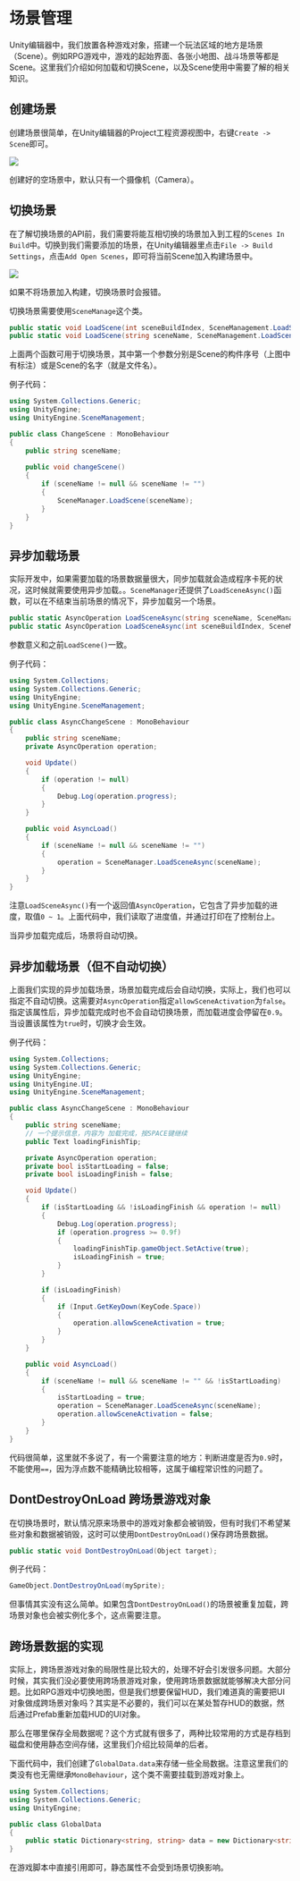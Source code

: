 # 场景管理

Unity编辑器中，我们放置各种游戏对象，搭建一个玩法区域的地方是场景（Scene）。例如RPG游戏中，游戏的起始界面、各张小地图、战斗场景等都是Scene。这里我们介绍如何加载和切换Scene，以及Scene使用中需要了解的相关知识。

## 创建场景

创建场景很简单，在Unity编辑器的Project工程资源视图中，右键`Create -> Scene`即可。

![](res/2.png)

创建好的空场景中，默认只有一个摄像机（Camera）。

## 切换场景

在了解切换场景的API前，我们需要将能互相切换的场景加入到工程的`Scenes In Build`中。切换到我们需要添加的场景，在Unity编辑器里点击`File -> Build Settings`，点击`Add Open Scenes`，即可将当前Scene加入构建场景中。

![](res/1.png)

如果不将场景加入构建，切换场景时会报错。

切换场景需要使用`SceneManage`这个类。

```csharp
public static void LoadScene(int sceneBuildIndex, SceneManagement.LoadSceneMode mode = LoadSceneMode.Single);
public static void LoadScene(string sceneName, SceneManagement.LoadSceneMode mode = LoadSceneMode.Single);
```

上面两个函数可用于切换场景，其中第一个参数分别是Scene的构件序号（上图中有标注）或是Scene的名字（就是文件名）。

例子代码：

```csharp
using System.Collections.Generic;
using UnityEngine;
using UnityEngine.SceneManagement;

public class ChangeScene : MonoBehaviour
{
    public string sceneName;
    
    public void changeScene()
    {
        if (sceneName != null && sceneName != "")
        {
            SceneManager.LoadScene(sceneName);
        }
    }
}
```

## 异步加载场景

实际开发中，如果需要加载的场景数据量很大，同步加载就会造成程序卡死的状况，这时候就需要使用异步加载。。`SceneManager`还提供了`LoadSceneAsync()`函数，可以在不结束当前场景的情况下，异步加载另一个场景。

```csharp
public static AsyncOperation LoadSceneAsync(string sceneName, SceneManagement.LoadSceneMode mode = LoadSceneMode.Single);
public static AsyncOperation LoadSceneAsync(int sceneBuildIndex, SceneManagement.LoadSceneMode mode = LoadSceneMode.Single);
```

参数意义和之前`LoadScene()`一致。

例子代码：

```csharp
using System.Collections;
using System.Collections.Generic;
using UnityEngine;
using UnityEngine.SceneManagement;

public class AsyncChangeScene : MonoBehaviour
{
    public string sceneName;
    private AsyncOperation operation;

    void Update()
    {
        if (operation != null)
        {
            Debug.Log(operation.progress);
        }
    }

    public void AsyncLoad()
    {
        if (sceneName != null && sceneName != "")
        {
            operation = SceneManager.LoadSceneAsync(sceneName);
        }
    }
}
```

注意`LoadSceneAsync()`有一个返回值`AsyncOperation`，它包含了异步加载的进度，取值`0 ~ 1`。上面代码中，我们读取了进度值，并通过打印在了控制台上。

当异步加载完成后，场景将自动切换。

## 异步加载场景（但不自动切换）

上面我们实现的异步加载场景，场景加载完成后会自动切换，实际上，我们也可以指定不自动切换。这需要对`AsyncOperation`指定`allowSceneActivation`为`false`。指定该属性后，异步加载完成时也不会自动切换场景，而加载进度会停留在`0.9`。当设置该属性为`true`时，切换才会生效。

例子代码：

```csharp
using System.Collections;
using System.Collections.Generic;
using UnityEngine;
using UnityEngine.UI;
using UnityEngine.SceneManagement;

public class AsyncChangeScene : MonoBehaviour
{
    public string sceneName;
    // 一个提示信息，内容为 加载完成，按SPACE键继续
    public Text loadingFinishTip;

    private AsyncOperation operation;
    private bool isStartLoading = false;
    private bool isLoadingFinish = false;

    void Update()
    {
        if (isStartLoading && !isLoadingFinish && operation != null)
        {
            Debug.Log(operation.progress);
            if (operation.progress >= 0.9f)
            {
                loadingFinishTip.gameObject.SetActive(true);
                isLoadingFinish = true;
            }
        }

        if (isLoadingFinish)
        {
            if (Input.GetKeyDown(KeyCode.Space))
            {
                operation.allowSceneActivation = true;
            }
        }
    }

    public void AsyncLoad()
    {
        if (sceneName != null && sceneName != "" && !isStartLoading)
        {
            isStartLoading = true;
            operation = SceneManager.LoadSceneAsync(sceneName);
            operation.allowSceneActivation = false;
        }
    }
}
```

代码很简单，这里就不多说了，有一个需要注意的地方：判断进度是否为`0.9`时，不能使用`==`，因为浮点数不能精确比较相等，这属于编程常识性的问题了。

## DontDestroyOnLoad 跨场景游戏对象

在切换场景时，默认情况原来场景中的游戏对象都会被销毁，但有时我们不希望某些对象和数据被销毁，这时可以使用`DontDestroyOnLoad()`保存跨场景数据。

```csharp
public static void DontDestroyOnLoad(Object target);
```

例子代码：

```csharp
GameObject.DontDestroyOnLoad(mySprite);
```

但事情其实没有这么简单。如果包含`DontDestroyOnLoad()`的场景被重复加载，跨场景对象也会被实例化多个，这点需要注意。

## 跨场景数据的实现

实际上，跨场景游戏对象的局限性是比较大的，处理不好会引发很多问题。大部分时候，其实我们没必要使用跨场景游戏对象，使用跨场景数据就能够解决大部分问题。比如RPG游戏中切换地图，但是我们想要保留HUD，我们难道真的需要把UI对象做成跨场景对象吗？其实是不必要的，我们可以在某处暂存HUD的数据，然后通过Prefab重新加载HUD的UI对象。

那么在哪里保存全局数据呢？这个方式就有很多了，两种比较常用的方式是存档到磁盘和使用静态空间存储，这里我们介绍比较简单的后者。

下面代码中，我们创建了`GlobalData.data`来存储一些全局数据。注意这里我们的类没有也无需继承`MonoBehaviour`，这个类不需要挂载到游戏对象上。

```csharp
using System.Collections;
using System.Collections.Generic;
using UnityEngine;

public class GlobalData
{
    public static Dictionary<string, string> data = new Dictionary<string, string>();
}
```

在游戏脚本中直接引用即可，静态属性不会受到场景切换影响。
